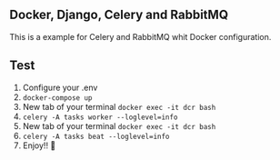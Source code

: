 ## Docker, Django, Celery and RabbitMQ

This is a example for Celery and RabbitMQ whit Docker configuration.


## Test
1. Configure your .env
1. ```docker-compose up```
1. New tab of your terminal ```docker exec -it dcr bash```
1. ```celery -A tasks worker --loglevel=info```
1. New tab of your terminal ```docker exec -it dcr bash```
1. ```celery -A tasks beat --loglevel=info```
1. Enjoy!! :punch:

